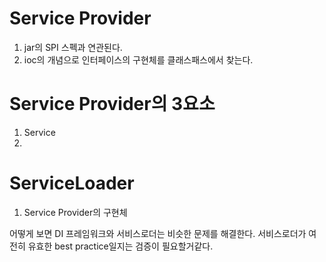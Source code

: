 
# Service Provider
1. jar의 SPI 스펙과 연관된다.
1. ioc의 개념으로 인터페이스의 구현체를 클래스패스에서 찾는다.

# Service Provider의 3요소
1. Service  
1. 

# ServiceLoader
1. Service Provider의 구현체 

어떻게 보면 DI 프레임워크와 서비스로더는 비슷한 문제를 해결한다. 
서비스로더가 여전히 유효한 best practice일지는 검증이 필요할거같다.
